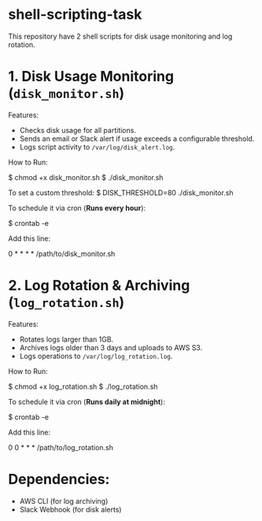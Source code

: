 # shell-scripting-task
This repository have 2 shell scripts for disk usage monitoring and log rotation.

# 1. Disk Usage Monitoring (`disk_monitor.sh`)

Features:
- Checks disk usage for all partitions.
- Sends an email or Slack alert if usage exceeds a configurable threshold.
- Logs script activity to `/var/log/disk_alert.log`.


How to Run:

$ chmod +x disk_monitor.sh
$ ./disk_monitor.sh

To set a custom threshold:
$ DISK_THRESHOLD=80 ./disk_monitor.sh

To schedule it via cron (**Runs every hour**):

$ crontab -e

Add this line:

0 * * * * /path/to/disk_monitor.sh




# 2️. Log Rotation & Archiving (`log_rotation.sh`)

Features:
- Rotates logs larger than 1GB.
- Archives logs older than 3 days and uploads to AWS S3.
- Logs operations to `/var/log/log_rotation.log`.

 How to Run:

$ chmod +x log_rotation.sh
$ ./log_rotation.sh

To schedule it via cron (**Runs daily at midnight**):

$ crontab -e

Add this line:

0 0 * * * /path/to/log_rotation.sh


# Dependencies:
- AWS CLI (for log archiving)
- Slack Webhook (for disk alerts)


